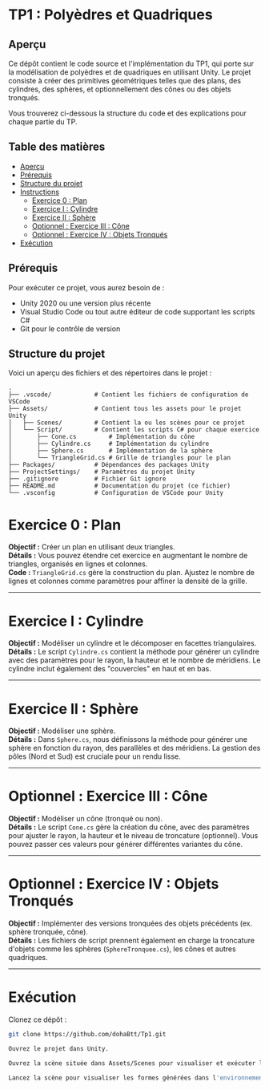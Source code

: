 # TP1 : Polyèdres et Quadriques

## Aperçu

Ce dépôt contient le code source et l'implémentation du TP1, qui porte sur la modélisation de polyèdres et de quadriques en utilisant Unity. Le projet consiste à créer des primitives géométriques telles que des plans, des cylindres, des sphères, et optionnellement des cônes ou des objets tronqués.

Vous trouverez ci-dessous la structure du code et des explications pour chaque partie du TP.

## Table des matières
- [Aperçu](#aperçu)
- [Prérequis](#prérequis)
- [Structure du projet](#structure-du-projet)
- [Instructions](#instructions)
  - [Exercice 0 : Plan](#exercice-0-plan)
  - [Exercice I : Cylindre](#exercice-i-cylindre)
  - [Exercice II : Sphère](#exercice-ii-sphère)
  - [Optionnel : Exercice III : Cône](#optionnel-exercice-iii-cone)
  - [Optionnel : Exercice IV : Objets Tronqués](#optionnel-exercice-iv-objets-tronqués)
- [Exécution](#exécution)


## Prérequis

Pour exécuter ce projet, vous aurez besoin de :
- Unity 2020 ou une version plus récente
- Visual Studio Code ou tout autre éditeur de code supportant les scripts C#
- Git pour le contrôle de version

## Structure du projet

Voici un aperçu des fichiers et des répertoires dans le projet :

```plaintext
.
├── .vscode/            # Contient les fichiers de configuration de VSCode
├── Assets/             # Contient tous les assets pour le projet Unity
│   ├── Scenes/         # Contient la ou les scènes pour ce projet
│   └── Script/         # Contient les scripts C# pour chaque exercice
│       ├── Cone.cs         # Implémentation du cône
│       ├── Cylindre.cs     # Implémentation du cylindre
│       ├── Sphere.cs       # Implémentation de la sphère
│       └── TriangleGrid.cs # Grille de triangles pour le plan
├── Packages/           # Dépendances des packages Unity
├── ProjectSettings/    # Paramètres du projet Unity
├── .gitignore          # Fichier Git ignore
├── README.md           # Documentation du projet (ce fichier)
└── .vsconfig           # Configuration de VSCode pour Unity

```


# Exercice 0 : Plan
**Objectif :** Créer un plan en utilisant deux triangles.  
**Détails :** Vous pouvez étendre cet exercice en augmentant le nombre de triangles, organisés en lignes et colonnes.  
**Code :** `TriangleGrid.cs` gère la construction du plan. Ajustez le nombre de lignes et colonnes comme paramètres pour affiner la densité de la grille.

---

# Exercice I : Cylindre
**Objectif :** Modéliser un cylindre et le décomposer en facettes triangulaires.  
**Détails :** Le script `Cylindre.cs` contient la méthode pour générer un cylindre avec des paramètres pour le rayon, la hauteur et le nombre de méridiens. Le cylindre inclut également des "couvercles" en haut et en bas.  


---

# Exercice II : Sphère
**Objectif :** Modéliser une sphère.  
**Détails :** Dans `Sphere.cs`, nous définissons la méthode pour générer une sphère en fonction du rayon, des parallèles et des méridiens. La gestion des pôles (Nord et Sud) est cruciale pour un rendu lisse.

---

# Optionnel : Exercice III : Cône
**Objectif :** Modéliser un cône (tronqué ou non).  
**Détails :** Le script `Cone.cs` gère la création du cône, avec des paramètres pour ajuster le rayon, la hauteur et le niveau de troncature (optionnel). Vous pouvez passer ces valeurs pour générer différentes variantes du cône.

---

# Optionnel : Exercice IV : Objets Tronqués
**Objectif :** Implémenter des versions tronquées des objets précédents (ex. sphère tronquée, cône).  
**Détails :** Les fichiers de script prennent également en charge la troncature d'objets comme les sphères (`SphereTronquee.cs`), les cônes et autres quadriques.

---

# Exécution
Clonez ce dépôt :

```bash
git clone https://github.com/dohaBtt/Tp1.git

Ouvrez le projet dans Unity.

Ouvrez la scène située dans Assets/Scenes pour visualiser et exécuter les formes géométriques.

Lancez la scène pour visualiser les formes générées dans l'environnement Unity.
